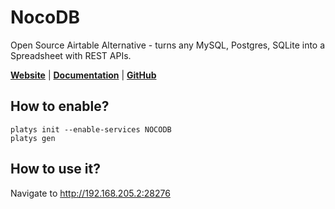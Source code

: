 # NocoDB

Open Source Airtable Alternative - turns any MySQL, Postgres, SQLite into a Spreadsheet with REST APIs.  

**[Website](https://nocodb.com/)** | **[Documentation](https://docs.nocodb.com/)** | **[GitHub](https://github.com/nocodb/nocodb)**

## How to enable?

```
platys init --enable-services NOCODB
platys gen
```

## How to use it?

Navigate to <http://192.168.205.2:28276>